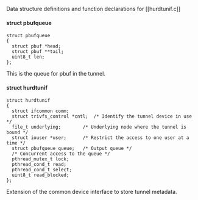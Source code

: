 
Data structure definitions and function declarations for [[hurdtunif.c]]


#### struct pbufqueue ####

	struct pbufqueue
	{
	  struct pbuf *head;
	  struct pbuf **tail;
	  uint8_t len;
	};

This is the queue for pbuf in the tunnel.

#### struct hurdtunif ####

	struct hurdtunif
	{
	  struct ifcommon comm;
	  struct trivfs_control *cntl;	/* Identify the tunnel device in use */
	  file_t underlying;		/* Underlying node where the tunnel is bound */
	  struct iouser *user;		/* Restrict the access to one user at a time */
	  struct pbufqueue queue;	/* Output queue */
	  /* Concurrent access to the queue */
	  pthread_mutex_t lock;
	  pthread_cond_t read;
	  pthread_cond_t select;
	  uint8_t read_blocked;
	};

Extension of the common device interface to store tunnel metadata.
